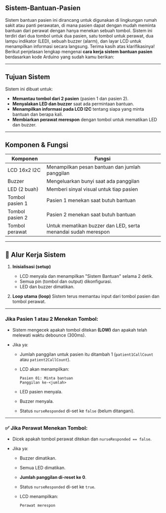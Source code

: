 ## Sistem-Bantuan-Pasien

Sistem bantuan pasien ini dirancang untuk digunakan di lingkungan rumah sakit atau panti perawatan, di mana pasien dapat dengan mudah meminta bantuan dari perawat dengan hanya menekan sebuah tombol. Sistem ini terdiri dari dua tombol untuk dua pasien, satu tombol untuk perawat, dua lampu indikator (LED), sebuah buzzer (alarm), dan layar LCD untuk menampilkan informasi secara langsung.
Terima kasih atas klarifikasinya! Berikut penjelasan lengkap mengenai **cara kerja sistem bantuan pasien** berdasarkan kode Arduino yang sudah kamu berikan:

---

## Tujuan Sistem

Sistem ini dibuat untuk:

* **Memantau tombol dari 2 pasien** (pasien 1 dan pasien 2).
* **Menyalakan LED dan buzzer** saat ada permintaan bantuan.
* **Menampilkan informasi pada LCD I2C** tentang siapa yang minta bantuan dan berapa kali.
* **Membiarkan perawat merespon** dengan tombol untuk mematikan LED dan buzzer.

---

## Komponen & Fungsi

| Komponen        | Fungsi                                                        |
| --------------- | ------------------------------------------------------------- |
| LCD 16x2 I2C    | Menampilkan pesan bantuan dan jumlah panggilan                |
| Buzzer          | Mengeluarkan bunyi saat ada panggilan                         |
| LED (2 buah)    | Memberi sinyal visual untuk tiap pasien                       |
| Tombol pasien 1 | Pasien 1 menekan saat butuh bantuan                           |
| Tombol pasien 2 | Pasien 2 menekan saat butuh bantuan                           |
| Tombol perawat  | Untuk mematikan buzzer dan LED, serta menandai sudah merespon |

---

## 🔄 **Alur Kerja Sistem**

1. **Inisialisasi (setup)**

   * LCD menyala dan menampilkan "Sistem Bantuan" selama 2 detik.
   * Semua pin (tombol dan output) dikonfigurasi.
   * LED dan buzzer dimatikan.

2. **Loop utama (loop)**
   Sistem terus memantau input dari tombol pasien dan tombol perawat.

---

### Jika Pasien 1 atau 2 Menekan Tombol:

* Sistem mengecek apakah tombol ditekan **(LOW)** dan apakah telah melewati waktu debounce (300ms).
* Jika ya:

  * Jumlah panggilan untuk pasien itu ditambah 1 (`patient1CallCount` atau `patient2CallCount`).
  * LCD akan menampilkan:

    ```
    Pasien 01: Minta bantuan
    Panggilan ke-<jumlah>
    ```
  * LED pasien menyala.
  * Buzzer menyala.
  * Status `nurseResponded` di-set ke `false` (belum ditangani).

---

### ✅ **Jika Perawat Menekan Tombol:**

* Dicek apakah tombol perawat ditekan dan `nurseResponded == false`.
* Jika ya:

  * Buzzer dimatikan.
  * Semua LED dimatikan.
  * **Jumlah panggilan di-reset ke 0**.
  * Status `nurseResponded` di-set ke `true`.
  * LCD menampilkan:

    ```
    Perawat merespon
    ```


